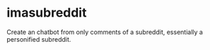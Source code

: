 # imasubreddit

Create an chatbot from only comments of a subreddit, essentially a personified subreddit.
